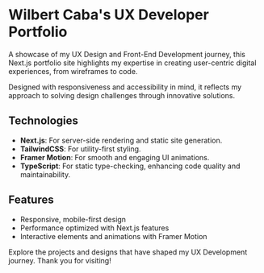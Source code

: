 # Wilbert Caba's UX Developer Portfolio

A showcase of my UX Design and Front-End Development journey, this Next.js portfolio site highlights my expertise in creating user-centric digital experiences, from wireframes to code.

Designed with responsiveness and accessibility in mind, it reflects my approach to solving design challenges through innovative solutions.

## Technologies

-   **Next.js**: For server-side rendering and static site generation.
-   **TailwindCSS**: For utility-first styling.
-   **Framer Motion**: For smooth and engaging UI animations.
-   **TypeScript**: For static type-checking, enhancing code quality and maintainability.

## Features

-   Responsive, mobile-first design
-   Performance optimized with Next.js features
-   Interactive elements and animations with Framer Motion

Explore the projects and designs that have shaped my UX Development journey. Thank you for visiting!
